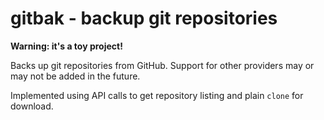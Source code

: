 # gitbak - backup git repositories

**Warning: it's a toy project!**

Backs up git repositories from GitHub. Support for other providers may or may not be added in the future.

Implemented using API calls to get repository listing and plain `clone` for download.
